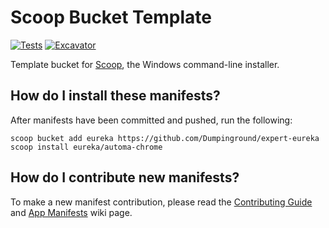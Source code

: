 # Scoop Bucket Template

<!-- Uncomment the following line after replacing placeholders -->
[![Tests](https://github.com/Dumpinground/expert-eureka/actions/workflows/ci.yml/badge.svg)](https://github.com/Dumpinground/expert-eureka/actions/workflows/ci.yml) [![Excavator](https://github.com/Dumpinground/expert-eureka/actions/workflows/excavator.yml/badge.svg)](https://github.com/Dumpinground/expert-eureka/actions/workflows/excavator.yml)

Template bucket for [Scoop](https://scoop.sh), the Windows command-line installer.

## How do I install these manifests?

After manifests have been committed and pushed, run the following:

```pwsh
scoop bucket add eureka https://github.com/Dumpinground/expert-eureka
scoop install eureka/automa-chrome
```

## How do I contribute new manifests?

To make a new manifest contribution, please read the [Contributing
Guide](https://github.com/ScoopInstaller/.github/blob/main/.github/CONTRIBUTING.md)
and [App Manifests](https://github.com/ScoopInstaller/Scoop/wiki/App-Manifests)
wiki page.
